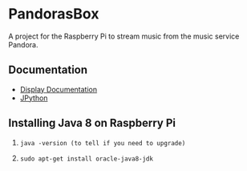 # PandorasBox
A project for the Raspberry Pi to stream music from the music service Pandora.

Documentation
---
* [Display Documentation](http://www.freetronics.com.au/pages/oled128-quickstart-guide-raspberry-pi#.VfiTpp1Vikr)
* [JPython](https://wiki.python.org/jython/)


Installing Java 8 on Raspberry Pi
---
1.     java -version (to tell if you need to upgrade)
2.     sudo apt-get install oracle-java8-jdk
